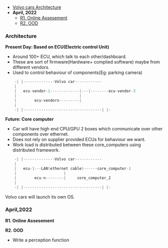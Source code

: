 - [Volvo cars Architecture](#ar)
- **April, 2022**
  - [R1. Online Assesement](#r1)
  - [R2. OOD](#r2)

<a name=ar></a>
### Architecture
**Present Day: Based on ECU(Electric control Unit)**
  - Around 100+ ECU, which talk to each other/dashboard.
  - These are sort of firmware(Hardware+ complied software) maybe from different vendors.
  - Used to control behaviour of components(Eg: parking camera)
```c
    -| |--------------Volvo car------------
    |
    |   ecu-vendor-1-------------|---|--------ecu-vendor-3
    |                            |
    |        ecu-vendorn---------|
    |
    -| |-----------------------------------| |-
```
**Future: Core computer**
- Car will have high end CPU/GPU 2 boxes which communicate over other components over ethernet.
- Does not rely on supplier provided ECUs for behaviour we want.
- Work load is distributed between these core_computers using distributed framework.
```c
    -| |--------------Volvo car------------
    |
    |   ecu-1---LAN(ethernet cable)------core_computer-1
    |                     |
    |        ecu-n--------|     core_computer_2
    |
    -| |-----------------------------------| |-
```
Volvo cars will launch its own OS.

### April,2022
<a name=r1></a>
**R1. Online Assesement**

<a name=r2></a>
**R2. OOD**
- Write a perception function
